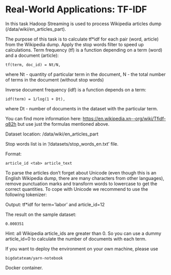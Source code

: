 # Real-World Applications: TF-IDF
In this task Hadoop Streaming is used to process Wikipedia articles dump (/data/wiki/en_articles_part).

The purpose of this task is to calculate tf*idf for each pair (word, article) from the Wikipedia dump. Apply the stop words filter to speed up calculations. Term frequency (tf) is a function depending on a term (word) and a document (article):
```
tf(term, doc_id) = Nt/N,
```
where Nt - quantity of particular term in the document, N - the total number of terms in the document (without stop words)

Inverse document frequency (idf) is a function depends on a term:
```
idf(term) = 1/log(1 + Dt),
```
where Dt - number of documents in the dataset with the particular term.

You can find more information here: https://en.wikipedia.xn--org/wiki/Tfidf-q82h but use just the formulas mentioned above.

Dataset location: /data/wiki/en_articles_part

Stop words list is in ‘/datasets/stop_words_en.txt’ file.

Format: 
```
article_id <tab> article_text
```
To parse the articles don’t forget about Unicode (even though this is an English Wikipedia dump, there are many characters from other languages), remove punctuation marks and transform words to lowercase to get the correct quantities. To cope with Unicode we recommend to use the following tokenizer:

Output: tf*idf for term=’labor’ and article_id=12

The result on the sample dataset:
```
0.000351
```
Hint: all Wikipedia article_ids are greater than 0. So you can use a dummy article_id=0 to calculate the number of documents with each term.

If you want to deploy the environment on your own machine, please use 
```
bigdatateam/yarn-notebook 
```
Docker container.



